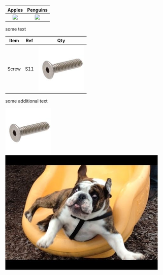 Apples             |  Penguins
:-------------------------:|:-------------------------:
![](https://www.foodrepublic.com/wp-content/uploads/2013/09/glamorous-assorted-apples-pictures-hd-wallpaper-hd-pictures.jpg)  |  ![](https://4.bp.blogspot.com/-VhmPPCcZnwA/TWR303DSAuI/AAAAAAAAABU/eSSokmd376s/s1600/2-Penguins-penguins-4234010-1280-1024.jpg)


some text

Item             |  Ref   | Qty
:-----------:|:-------------:|:------------:
Screw | S11 | ![](metallics-everbilt-socket-screws-811478-64_145.jpg)


some additional text


![alt-text-1](metallics-everbilt-socket-screws-811478-64_145.jpg "screw") ![alt-text-2](dog.jpeg "dog")